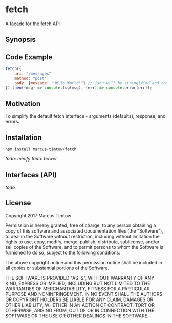 # fetch
A facade for the fetch API

## Synopsis


## Code Example

```javascript
fetch({
    uri: "/messages"
    method: "post",
    body: {message: "Hello World!"} // json will be stringified and content-type will be set
}).then((msg) => console.log(msg), (err) => console.error(err));

```

## Motivation

To simplify the default fetch interface - arguments (defaults), response, and errors.

## Installation

```
npm install marcus-timtow/fetch
```
*todo: minify*
*todo: bower*

## Interfaces (API)

*todo*

## License

Copyright 2017 Marcus Timtow

Permission is hereby granted, free of charge, to any person obtaining a copy of this software and associated documentation files (the "Software"), to deal in the Software without restriction, including without limitation the rights to use, copy, modify, merge, publish, distribute, sublicense, and/or sell copies of the Software, and to permit persons to whom the Software is furnished to do so, subject to the following conditions:

The above copyright notice and this permission notice shall be included in all copies or substantial portions of the Software.

THE SOFTWARE IS PROVIDED "AS IS", WITHOUT WARRANTY OF ANY KIND, EXPRESS OR IMPLIED, INCLUDING BUT NOT LIMITED TO THE WARRANTIES OF MERCHANTABILITY, FITNESS FOR A PARTICULAR PURPOSE AND NONINFRINGEMENT. IN NO EVENT SHALL THE AUTHORS OR COPYRIGHT HOLDERS BE LIABLE FOR ANY CLAIM, DAMAGES OR OTHER LIABILITY, WHETHER IN AN ACTION OF CONTRACT, TORT OR OTHERWISE, ARISING FROM, OUT OF OR IN CONNECTION WITH THE SOFTWARE OR THE USE OR OTHER DEALINGS IN THE SOFTWARE.
